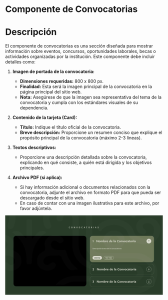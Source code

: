 # Componente de Convocatorias

# Descripción 

El componente de convocatorias es una sección diseñada para mostrar información sobre eventos, concursos, oportunidades laborales, becas o actividades organizadas por la institución. Este componente debe incluir detalles como:

1. **Imagen de portada de la convocatoria:**
   - **Dimensiones requeridas:** 800 x 800 px.
   - **Finalidad:** Esta será la imagen principal de la convocatoria en la página principal del sitio web.
   - **Nota:** Asegúrese de que la imagen sea representativa del tema de la convocatoria y cumpla con los estándares visuales de su dependencia.

2. **Contenido de la tarjeta (Card):**
   - **Título:** Indique el título oficial de la convocatoria.
   - **Breve descripción:** Proporcione un resumen conciso que explique el propósito principal de la convocatoria (máximo 2-3 líneas).

3. **Textos descriptivos:**
   - Proporcione una descripción detallada sobre la convocatoria, explicando en qué consiste, a quién está dirigida y los objetivos principales.

4. **Archivo PDF (si aplica):**
   - Si hay información adicional o documentos relacionados con la convocatoria, adjunte el archivo en formato PDF para que pueda ser descargado desde el sitio web.
   - En caso de contar con una imagen ilustrativa para este archivo, por favor adjúntela.

![](img/03.jpg)